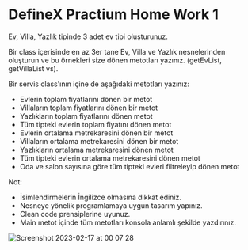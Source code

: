 # DefineX Practium Home Work 1

Ev, Villa, Yazlık tipinde 3 adet ev tipi oluşturunuz.

Bir class içerisinde en az 3er tane Ev, Villa ve Yazlık nesnelerinden oluşturun ve bu örnekleri size dönen metotları yazınız. (getEvList, getVillaList vs).

Bir servis class'ının içine de aşağıdaki metotları yazınız:

- Evlerin toplam fiyatlarını dönen bir metot
- Villaların toplam fiyatlarını dönen bir metot
- Yazlıkların toplam fiyatlarını dönen metot
- Tüm tipteki evlerin toplam fiyatını dönen metot
- Evlerin ortalama metrekaresini dönen bir metot
- Villaların ortalama metrekaresini dönen bir metot
- Yazlıkların ortalama metrekaresini dönen metot
- Tüm tipteki evlerin ortalama metrekaresini dönen metot
- Oda ve salon sayısına göre tüm tipteki evleri filtreleyip dönen metot

Not:

* İsimlendirmelerin İngilizce olmasına dikkat ediniz.
* Nesneye yönelik programlamaya uygun tasarım yapınız.
* Clean code prensiplerine uyunuz.
* Main metot içinde tüm metotları konsola anlamlı şekilde yazdırınız.

![Screenshot 2023-02-17 at 00 07 28](https://user-images.githubusercontent.com/69505917/219487253-76a4aa4e-4491-4fc8-b3ec-440db568889e.png)
